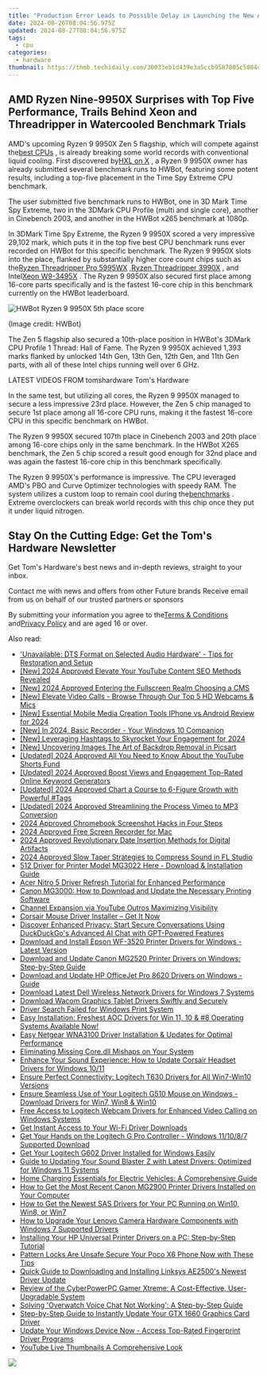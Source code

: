 ```yaml
---
title: "Production Error Leads to Possible Delay in Launching the New AMD Ryzen 9000 Processors: Mistakenly Marked Ryzen 7 Chip Appears; Consequences for Ryzen 5 9600X Still Under Evaluation"
date: 2024-08-26T08:04:56.975Z
updated: 2024-08-27T08:04:56.975Z
tags:
  - cpu
categories:
  - hardware
thumbnail: https://thmb.techidaily.com/30033eb1d439e3a5ccb9587805c5084ce6ce6344b14d88b85b8e477a0430e0fc.jpg
---
```


## AMD Ryzen Nine-9950X Surprises with Top Five Performance, Trails Behind Xeon and Threadripper in Watercooled Benchmark Trials

AMD's upcoming Ryzen 9 9950X Zen 5 flagship, which will compete against the[best CPUs](https://www.tomshardware.com/reviews/best-cpus,3986.html) , is already breaking some world records with conventional liquid cooling. First discovered by[HXL on X](https://x.com/9550pro/status/1818987621689000000?t=lxpe4iE%5Fhxjl%5FoCGhGJr4w&s=31) , a Ryzen 9 9950X owner has already submitted several benchmark runs to HWBot, featuring some potent results, including a top-five placement in the Time Spy Extreme CPU benchmark.

 The user submitted five benchmark runs to HWBot, one in 3D Mark Time Spy Extreme, two in the 3DMark CPU Profile (multi and single core), another in Cinebench 2003, and another in the HWBot x265 benchmark at 1080p.

 In 3DMark Time Spy Extreme, the Ryzen 9 9950X scored a very impressive 29,102 mark, which puts it in the top five best CPU benchmark runs ever recorded on HWBot for this specific benchmark. The Ryzen 9 9950X slots into the place, flanked by substantially higher core count chips such as the[Ryzen Threadripper Pro 5995WX](https://www.tomshardware.com/reviews/amd-threadripper-pro-5995wx-5975wx-cpu-review) ,[Ryzen Threadripper 3990X](https://www.tomshardware.com/features/amd-threadripper-3990x-world-records) , and Intel[Xeon W9-3495X](https://www.tomshardware.com/news/intel-xeon-w9-3495x-can-draw-1900w) . The Ryzen 9 9950X also secured first place among 16-core parts specifically and is the fastest 16-core chip in this benchmark currently on the HWBot leaderboard.

![HWBot Ryzen 9 9950X 5th place score](https://cdn.mos.cms.futurecdn.net/7Bfw4CBh7fsfLC6gWq66nW-320-80.png)

(Image credit: HWBot)

 The Zen 5 flagship also secured a 10th-place position in HWBot's 3DMark CPU Profile 1 Thread: Hall of Fame. The Ryzen 9 9950X achieved 1,393 marks flanked by unlocked 14th Gen, 13th Gen, 12th Gen, and 11th Gen parts, with all of these Intel chips running well over 6 GHz.

 LATEST VIDEOS FROM tomshardware Tom's Hardware

 In the same test, but utilizing all cores, the Ryzen 9 9950X managed to secure a less impressive 23rd place. However, the Zen 5 chip managed to secure 1st place among all 16-core CPU runs, making it the fastest 16-core CPU in this specific benchmark on HWBot.

 The Ryzen 9 9950X secured 107th place in Cinebench 2003 and 20th place among 16-core chips only in the same benchmark. In the HWBot X265 benchmark, the Zen 5 chip scored a result good enough for 32nd place and was again the fastest 16-core chip in this benchmark specifically.

 The Ryzen 9 9950X's performance is impressive. The CPU leveraged AMD's PBO and Curve Optimizer technologies with speedy RAM. The system utilizes a custom loop to remain cool during the[benchmarks](https://www.tomshardware.com/tag/benchmark) . Extreme overclockers can break world records with this chip once they put it under liquid nitrogen.

## Stay On the Cutting Edge: Get the Tom's Hardware Newsletter

 Get Tom's Hardware's best news and in-depth reviews, straight to your inbox.

 Contact me with news and offers from other Future brands  Receive email from us on behalf of our trusted partners or sponsors

 By submitting your information you agree to the[Terms & Conditions](https://futureplc.com/terms-conditions/) and[Privacy Policy](https://futureplc.com/privacy-policy/) and are aged 16 or over.


<ins class="adsbygoogle"
     style="display:block"
     data-ad-format="autorelaxed"
     data-ad-client="ca-pub-7571918770474297"
     data-ad-slot="1223367746"></ins>



<ins class="adsbygoogle"
     style="display:block"
     data-ad-client="ca-pub-7571918770474297"
     data-ad-slot="8358498916"
     data-ad-format="auto"
     data-full-width-responsive="true"></ins>

<span class="atpl-alsoreadstyle">Also read:</span>
<div><ul>
<li><a href="https://hardware-help.techidaily.com/unavailable-dts-format-on-selected-audio-hardware-tips-for-restoration-and-setup/"><u>'Unavailable: DTS Format on Selected Audio Hardware' - Tips for Restoration and Setup</u></a></li>
<li><a href="https://facebook-video-footage.techidaily.com/new-2024-approved-elevate-your-youtube-content-seo-methods-revealed/"><u>[New] 2024 Approved  Elevate Your YouTube Content  SEO Methods Revealed</u></a></li>
<li><a href="https://eaxpv-info.techidaily.com/new-2024-approved-entering-the-fullscreen-realm-choosing-a-cms/"><u>[New] 2024 Approved  Entering the Fullscreen Realm  Choosing a CMS</u></a></li>
<li><a href="https://video-screen-grab.techidaily.com/new-elevate-video-calls-browse-through-our-top-5-hd-webcams-and-mics/"><u>[New] Elevate Video Calls - Browse Through Our Top 5 HD Webcams & Mics</u></a></li>
<li><a href="https://facebook-video-footage.techidaily.com/new-essential-mobile-media-creation-tools-iphone-vs-android-review-for-2024/"><u>[New] Essential Mobile Media Creation Tools  IPhone vs Android Review for 2024</u></a></li>
<li><a href="https://desktop-recording.techidaily.com/new-in-2024-basic-recorder-your-windows-10-companion/"><u>[New] In 2024, Basic Recorder - Your Windows 10 Companion</u></a></li>
<li><a href="https://instagram-clips.techidaily.com/new-leveraging-hashtags-to-skyrocket-your-engagement-for-2024/"><u>[New] Leveraging Hashtags to Skyrocket Your Engagement for 2024</u></a></li>
<li><a href="https://some-approaches.techidaily.com/new-uncovering-images-the-art-of-backdrop-removal-in-picsart/"><u>[New] Uncovering Images  The Art of Backdrop Removal in Picsart</u></a></li>
<li><a href="https://facebook-video-footage.techidaily.com/updated-2024-approved-all-you-need-to-know-about-the-youtube-shorts-fund/"><u>[Updated] 2024 Approved  All You Need to Know About the YouTube Shorts Fund</u></a></li>
<li><a href="https://facebook-video-share.techidaily.com/updated-2024-approved-boost-views-and-engagement-top-rated-online-keyword-generators/"><u>[Updated] 2024 Approved  Boost Views and Engagement  Top-Rated Online Keyword Generators</u></a></li>
<li><a href="https://facebook-video-footage.techidaily.com/updated-2024-approved-chart-a-course-to-6-figure-growth-with-powerful-tags/"><u>[Updated] 2024 Approved  Chart a Course to 6-Figure Growth with Powerful #Tags</u></a></li>
<li><a href="https://vimeo-videos.techidaily.com/updated-2024-approved-streamlining-the-process-vimeo-to-mp3-conversion/"><u>[Updated] 2024 Approved  Streamlining the Process  Vimeo to MP3 Conversion</u></a></li>
<li><a href="https://screen-recording.techidaily.com/2024-approved-chromebook-screenshot-hacks-in-four-steps/"><u>2024 Approved  Chromebook Screenshot Hacks in Four Steps</u></a></li>
<li><a href="https://screen-recording.techidaily.com/2024-approved-free-screen-recorder-for-mac/"><u>2024 Approved  Free Screen Recorder for Mac</u></a></li>
<li><a href="https://extra-skills.techidaily.com/2024-approved-revolutionary-date-insertion-methods-for-digital-artifacts/"><u>2024 Approved  Revolutionary Date Insertion Methods for Digital Artifacts</u></a></li>
<li><a href="https://extra-skills.techidaily.com/2024-approved-slow-taper-strategies-to-compress-sound-in-fl-studio/"><u>2024 Approved  Slow Taper Strategies to Compress Sound in FL Studio</u></a></li>
<li><a href="https://hardware-help.techidaily.com/512-driver-for-printer-model-mg3022-here-download-and-installation-guide/"><u>512 Driver for Printer Model MG3022 Here - Download & Installation Guide</u></a></li>
<li><a href="https://hardware-help.techidaily.com/acer-nitro-5-driver-refresh-tutorial-for-enhanced-performance/"><u>Acer Nitro 5 Driver Refresh Tutorial for Enhanced Performance</u></a></li>
<li><a href="https://hardware-help.techidaily.com/canon-mg3000-how-to-download-and-update-the-necessary-printing-software/"><u>Canon MG3000: How to Download and Update the Necessary Printing Software</u></a></li>
<li><a href="https://youtube-video-recordings.techidaily.com/channel-expansion-via-youtube-outros-maximizing-visibility/"><u>Channel Expansion via YouTube Outros  Maximizing Visibility</u></a></li>
<li><a href="https://hardware-help.techidaily.com/1722971702782-corsair-mouse-driver-installer-get-it-now/"><u>Corsair Mouse Driver Installer – Get It Now</u></a></li>
<li><a href="https://tech-haven.techidaily.com/discover-enhanced-privacy-start-secure-conversations-using-duckduckgos-advanced-ai-chat-with-gpt-powered-features/"><u>Discover Enhanced Privacy: Start Secure Conversations Using DuckDuckGo's Advanced AI Chat with GPT-Powered Features</u></a></li>
<li><a href="https://hardware-help.techidaily.com/download-and-install-epson-wf-3520-printer-drivers-for-windows-latest-version/"><u>Download and Install Epson WF-3520 Printer Drivers for Windows - Latest Version</u></a></li>
<li><a href="https://hardware-help.techidaily.com/download-and-update-canon-mg2520-printer-drivers-on-windows-step-by-step-guide/"><u>Download and Update Canon MG2520 Printer Drivers on Windows: Step-by-Step Guide</u></a></li>
<li><a href="https://hardware-help.techidaily.com/download-and-update-hp-officejet-pro-8620-drivers-on-windows-guide/"><u>Download and Update HP OfficeJet Pro 8620 Drivers on Windows - Guide</u></a></li>
<li><a href="https://hardware-help.techidaily.com/download-latest-dell-wireless-network-drivers-for-windows-7-systems/"><u>Download Latest Dell Wireless Network Drivers for Windows 7 Systems</u></a></li>
<li><a href="https://hardware-help.techidaily.com/download-wacom-graphics-tablet-drivers-swiftly-and-securely/"><u>Download Wacom Graphics Tablet Drivers Swiftly and Securely</u></a></li>
<li><a href="https://printer-issues.techidaily.com/driver-search-failed-for-windows-print-system/"><u>Driver Search Failed for Windows Print System</u></a></li>
<li><a href="https://hardware-help.techidaily.com/easy-installation-freshest-aoc-drivers-for-win-11-10-and-8-operating-systems-available-now/"><u>Easy Installation: Freshest AOC Drivers for Win 11, 10 & #8 Operating Systems Available Now!</u></a></li>
<li><a href="https://hardware-help.techidaily.com/easy-netgear-wna3100-driver-installation-and-updates-for-optimal-performance/"><u>Easy Netgear WNA3100 Driver Installation & Updates for Optimal Performance</u></a></li>
<li><a href="https://tech-renaissance.techidaily.com/eliminating-missing-coredll-mishaps-on-your-system/"><u>Eliminating Missing Core.dll Mishaps on Your System</u></a></li>
<li><a href="https://hardware-help.techidaily.com/enhance-your-sound-experience-how-to-update-corsair-headset-drivers-for-windows-1011/"><u>Enhance Your Sound Experience: How to Update Corsair Headset Drivers for Windows 10/11</u></a></li>
<li><a href="https://hardware-help.techidaily.com/ensure-perfect-connectivity-logitech-t630-drivers-for-all-win7-win10-versions/"><u>Ensure Perfect Connectivity: Logitech T630 Drivers for All Win7-Win10 Versions</u></a></li>
<li><a href="https://hardware-help.techidaily.com/ensure-seamless-use-of-your-logitech-g510-mouse-on-windows-download-drivers-for-win7-win8-and-win10/"><u>Ensure Seamless Use of Your Logitech G510 Mouse on Windows - Download Drivers for Win7, Win8 & Win10</u></a></li>
<li><a href="https://hardware-help.techidaily.com/free-access-to-logitech-webcam-drivers-for-enhanced-video-calling-on-windows-systems/"><u>Free Access to Logitech Webcam Drivers for Enhanced Video Calling on Windows Systems</u></a></li>
<li><a href="https://win-amazing.techidaily.com/1722966635721-get-instant-access-to-your-wi-fi-driver-downloads/"><u>Get Instant Access to Your Wi-Fi Driver Downloads</u></a></li>
<li><a href="https://hardware-help.techidaily.com/get-your-hands-on-the-logitech-g-pro-controller-windows-111087-supported-download/"><u>Get Your Hands on the Logitech G Pro Controller - Windows 11/10/8/7 Supported Download</u></a></li>
<li><a href="https://hardware-help.techidaily.com/get-your-logitech-g602-driver-installed-for-windows-easily/"><u>Get Your Logitech G602 Driver Installed for Windows Easily</u></a></li>
<li><a href="https://hardware-help.techidaily.com/guide-to-updating-your-sound-blaster-z-with-latest-drivers-optimized-for-windows-11-systems/"><u>Guide to Updating Your Sound Blaster Z with Latest Drivers: Optimized for Windows 11 Systems</u></a></li>
<li><a href="https://tech-renaissance.techidaily.com/home-charging-essentials-for-electric-vehicles-a-comprehensive-guide/"><u>Home Charging Essentials for Electric Vehicles: A Comprehensive Guide</u></a></li>
<li><a href="https://hardware-help.techidaily.com/how-to-get-the-most-recent-canon-mg2900-printer-drivers-installed-on-your-computer/"><u>How to Get the Most Recent Canon MG2900 Printer Drivers Installed on Your Computer</u></a></li>
<li><a href="https://hardware-help.techidaily.com/how-to-get-the-newest-sas-drivers-for-your-pc-running-on-win10-win8-or-win7/"><u>How to Get the Newest SAS Drivers for Your PC Running on Win10, Win8, or Win7</u></a></li>
<li><a href="https://hardware-help.techidaily.com/how-to-upgrade-your-lenovo-camera-hardware-components-with-windows-7-supported-drivers/"><u>How to Upgrade Your Lenovo Camera Hardware Components with Windows 7 Supported Drivers</u></a></li>
<li><a href="https://hardware-help.techidaily.com/installing-your-hp-universal-printer-drivers-on-a-pc-step-by-step-tutorial/"><u>Installing Your HP Universal Printer Drivers on a PC: Step-by-Step Tutorial</u></a></li>
<li><a href="https://easy-unlock-android.techidaily.com/pattern-locks-are-unsafe-secure-your-poco-x6-phone-now-with-these-tips-by-drfone-android/"><u>Pattern Locks Are Unsafe Secure Your Poco X6 Phone Now with These Tips</u></a></li>
<li><a href="https://hardware-help.techidaily.com/quick-guide-to-downloading-and-installing-linksys-ae2500s-newest-driver-update/"><u>Quick Guide to Downloading and Installing Linksys AE2500's Newest Driver Update</u></a></li>
<li><a href="https://hardware-help.techidaily.com/review-of-the-cyberpowerpc-gamer-xtreme-a-cost-effective-user-upgradable-system/"><u>Review of the CyberPowerPC Gamer Xtreme: A Cost-Effective, User-Upgradable System</u></a></li>
<li><a href="https://win-howtos.techidaily.com/solving-overwatch-voice-chat-not-working-a-step-by-step-guide/"><u>Solving 'Overwatch Voice Chat Not Working': A Step-by-Step Guide</u></a></li>
<li><a href="https://hardware-help.techidaily.com/step-by-step-guide-to-instantly-update-your-gtx-1660-graphics-card-driver/"><u>Step-by-Step Guide to Instantly Update Your GTX 1660 Graphics Card Driver</u></a></li>
<li><a href="https://hardware-help.techidaily.com/update-your-windows-device-now-access-top-rated-fingerprint-driver-programs/"><u>Update Your Windows Device Now - Access Top-Rated Fingerprint Driver Programs</u></a></li>
<li><a href="https://youtube-videos.techidaily.com/youtube-live-thumbnails-a-comprehensive-look/"><u>YouTube Live Thumbnails  A Comprehensive Look</u></a></li>
</ul></div>

<!-- affiliate ads begin -->
<a href="https://store.revouninstaller.com/order/checkout.php?PRODS=28010250&QTY=1&AFFILIATE=108875&CART=1"><img src="https://secure.avangate.com/images/merchant/4282ec8de8c9be897e7aff4aa231b1a4/336__280a.jpg" border="0"></a>
<!-- affiliate ads end -->